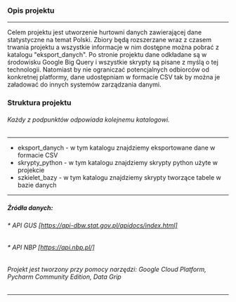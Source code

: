 ### Opis projektu
___
Celem projektu jest utworzenie hurtowni danych zawierającej dane statystyczne na temat Polski. Zbiory będą rozszerzane wraz z czasem trwania projektu a wszystkie informacje w nim dostępne można pobrać z katalogu "eksport_danych".
Po stronie projektu dane odkładane są w środowisku Google Big Query i wszystkie skrypty są pisane z myślą o tej technologii. Natomiast by nie ograniczać potencjalnych odbiorców od konkretnej platformy, dane udostępniam w formacie CSV tak by można je 
załadować do innych systemów zarządzania danymi.

### Struktura projektu
###### Każdy z podpunktów odpowiada kolejnemu katalogowi.
___
* eksport_danych - w tym katalogu znajdziemy eksportowane dane w formacie CSV
* skrypty_python - w tym katalogu znajdziemy skrypty python użyte w projekcie
* szkielet_bazy - w tym katalogu znajdziemy skrypty tworzące tabele w bazie danych

___
##### Żródła danych:
###### * API GUS [https://api-dbw.stat.gov.pl/apidocs/index.html]
###### * API NBP [https://api.nbp.pl/]
###### Projekt jest tworzony przy pomocy narzędzi:  Google Cloud Platform, Pycharm Community Edition, Data Grip
___
